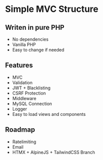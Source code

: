 # Simple MVC Structure

## Writen in pure PHP
- No dependencies
- Vanilla PHP
- Easy to change if needed

## Features
- MVC
- Validation
- JWT + Blacklisting
- CSRF Protection
- Middleware
- MySQL Connection
- Logger
- Easy to load views and components

## Roadmap
- Ratelimiting
- Email
- HTMX + AlpineJS + TailwindCSS Branch

